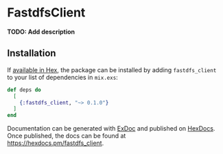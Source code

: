 # FastdfsClient

**TODO: Add description**

## Installation

If [available in Hex](https://hex.pm/docs/publish), the package can be installed
by adding `fastdfs_client` to your list of dependencies in `mix.exs`:

```elixir
def deps do
  [
    {:fastdfs_client, "~> 0.1.0"}
  ]
end
```

Documentation can be generated with [ExDoc](https://github.com/elixir-lang/ex_doc)
and published on [HexDocs](https://hexdocs.pm). Once published, the docs can
be found at <https://hexdocs.pm/fastdfs_client>.

